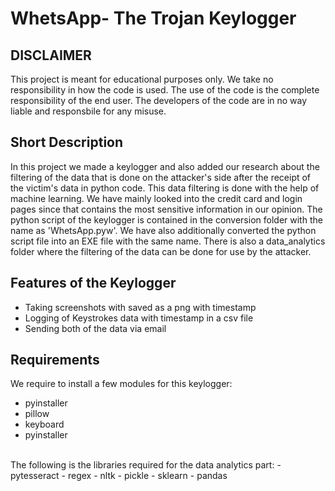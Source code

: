 # WhetsApp- The Trojan Keylogger

## DISCLAIMER 
This project is meant for educational purposes only. We take no responsibility in how the code is used. The use of the code is the complete responsibility of the end user. The developers of the code are in no way liable and responsbile for any misuse.

## Short Description
In this project we made a keylogger and also added our research about the filtering of the data that is done on the attacker's side after the receipt of the victim's data in python code. This data filtering is done with the help of machine learning. We have mainly looked into the credit card and login pages since that contains the most sensitive information in our opinion. The python script of the keylogger is contained in the conversion folder with the name as 'WhetsApp.pyw'. We have also additionally converted the python script file into an EXE file with the same name. There is also a data_analytics folder where the filtering of the data can be done for use by the attacker.

## Features of the Keylogger
- Taking screenshots with saved as a png with timestamp
- Logging of Keystrokes data with timestamp in a csv file
- Sending both of the data via email

## Requirements 
We require to install a few modules for this keylogger:
- pyinstaller
- pillow
- keyboard
- pyinstaller
<br />
The following is the libraries required for the data analytics part:
- pytesseract 
- regex 
- nltk 
- pickle 
- sklearn 
- pandas

